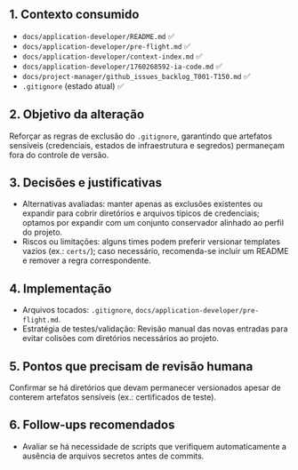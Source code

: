 ## 1. Contexto consumido
- `docs/application-developer/README.md` ✅
- `docs/application-developer/pre-flight.md` ✅
- `docs/application-developer/context-index.md` ✅
- `docs/application-developer/1760268592-ia-code.md` ✅
- `docs/project-manager/github_issues_backlog_T001-T150.md` ✅
- `.gitignore` (estado atual) ✅

## 2. Objetivo da alteração
Reforçar as regras de exclusão do `.gitignore`, garantindo que artefatos sensíveis (credenciais, estados de infraestrutura e segredos) permaneçam fora do controle de versão.

## 3. Decisões e justificativas
- Alternativas avaliadas: manter apenas as exclusões existentes ou expandir para cobrir diretórios e arquivos típicos de credenciais; optamos por expandir com um conjunto conservador alinhado ao perfil do projeto.
- Riscos ou limitações: alguns times podem preferir versionar templates vazios (ex.: `certs/`); caso necessário, recomenda-se incluir um README e remover a regra correspondente.

## 4. Implementação
- Arquivos tocados: `.gitignore`, `docs/application-developer/pre-flight.md`.
- Estratégia de testes/validação: Revisão manual das novas entradas para evitar colisões com diretórios necessários ao projeto.

## 5. Pontos que precisam de revisão humana
Confirmar se há diretórios que devam permanecer versionados apesar de conterem artefatos sensíveis (ex.: certificados de teste).

## 6. Follow-ups recomendados
- Avaliar se há necessidade de scripts que verifiquem automaticamente a ausência de arquivos secretos antes de commits.
